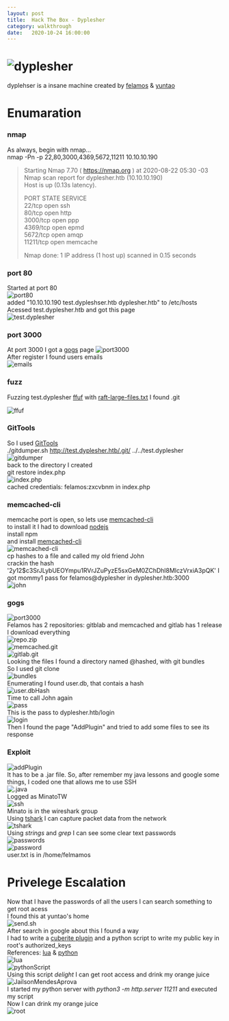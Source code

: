 ```yaml
---
layout: post
title:  Hack The Box - Dyplesher
category: walkthrough
date:   2020-10-24 16:00:00
---
```

# ![dyplesher](/assets/img/dyplesher/dyplesher.png)  
dyplehser is a insane machine created by [felamos](https://www.hackthebox.eu/home/users/profile/27390) & [yuntao](https://www.hackthebox.eu/home/users/profile/12438)  
# Enumaration  
### nmap
As always, begin with nmap...    
nmap -Pn -p 22,80,3000,4369,5672,11211 10.10.10.190  
>Starting Nmap 7.70 ( https://nmap.org ) at 2020-08-22 05:30 -03  
>Nmap scan report for dyplesher.htb (10.10.10.190)  
>Host is up (0.13s latency).  
>  
>PORT      STATE SERVICE  
>22/tcp    open  ssh  
>80/tcp    open  http  
>3000/tcp  open  ppp  
>4369/tcp  open  epmd  
>5672/tcp  open  amqp  
>11211/tcp open  memcache  
>
>Nmap done: 1 IP address (1 host up) scanned in 0.15 seconds  
 
### port 80
Started at port 80  
![port80](/assets/img/dyplesher/dyplesher1.png)  
added "10.10.10.190 test.dypleshser.htb dyplesher.htb" to /etc/hosts  
Acessed test.dyplesher.htb and got this page  
![test.dyplesher](/assets/img/dyplesher/dyplesher2.png)  
### port 3000
At port 3000 I got a [gogs](https://gogs.io/) page 
![port3000](/assets/img/dyplesher/dyplesher3.png)  
After register I found users emails  
![emails](/assets/img/dyplesher/dyplesher4.png)  
### fuzz
Fuzzing test.dyplesher [ffuf](https://github.com/ffuf/ffuf) with [raft-large-files.txt](https://raw.githubusercontent.com/danielmiessler/SecLists/master/Discovery/Web-Content/raft-large-files.txt) I found .git  

![ffuf](/assets/img/dyplesher/dyplesher5.png)  
### GitTools
So I used [GitTools](https://github.com/internetwache/GitTools)  
./gitdumper.sh http://test.dyplesher.htb/.git/ ../../test.dyplesher  
![gitdumper](/assets/img/dyplesher/dyplesher6.png)  
back to the directory I created  
git restore index.php  
![index.php](/assets/img/dyplesher/dyplesher7.png)  
cached credentials: felamos:zxcvbnm in index.php  
### memcached-cli
memcache port is open, so lets use [memcached-cli](https://www.npmjs.com/package/memcached-cli)  
to install it I had to download [nodejs](https://nodejs.org/en/)  
install npm  
and install [memcached-cli](https://www.npmjs.com/package/memcached-cli)  
![memcached-cli](/assets/img/dyplesher/dyplesher8.png)  
cp hashes to a file and called my old friend John  
crackin the hash '$2y$12$c3SrJLybUEOYmpu1RVrJZuPyzE5sxGeM0ZChDhl8MlczVrxiA3pQK' I got mommy1 pass for felamos@dyplesher in dyplesher.htb:3000  
![john](/assets/img/dyplesher/dyplesher9.png)  
### gogs
![port3000](/assets/img/dyplesher/dyplesher10.png)  
Felamos has 2 repositories: gitblab and memcached and gitlab has 1 release  
I download everything  
![repo.zip](/assets/img/dyplesher/dyplesher11.png)  
![memcached.git](/assets/img/dyplesher/dyplesher12.png)  
![gitlab.git](/assets/img//dyplehser/dyplesher13.png)    
Looking the files I found a directory named @hashed, with git bundles  
So I used git clone  
![bundles](/assets/img/dyplesher/dypĺesher14.png)  
Enumerating I found user.db, that contais a hash  
![user.dbHash](/assets/img/dyplesher/dyplesher15.png)  
Time to call John again  
![pass](/assets/img/dyplesher/dyplesher16.png)  
This is the pass to dyplesher.htb/login  
![login](/assets/img/dyplesher/dyplesher17.png)  
Then I found the page "AddPlugin" and tried to add some files to see its response  
### Exploit
![addPlugin](/assets/img/dyplesher/dyplesher18.png)  
It has to be a .jar file. So, after remember my java lessons and google some things, I coded one that allows me to use SSH  
![.java](/assets/img/dyplesher/dyplesher19.png)  
Logged as MinatoTW  
![ssh](/assets/img/dyplesher/dyplehser20.png)  
Minato is in the wireshark group  
Using [tshark](https://www.wireshark.org/docs/man-pages/tshark.html) I can capture packet data from the network  
![tshark](/assets/img/dyplesher/dyplesher.21png)  
Using *strings* and *grep* I can see some clear text passwords  
![passwords](/asstes/img/dyplesher/dyplesher22.png)  
![password](/assets/img/dyplesher/dyplesher24.png)  
user.txt is in /home/felmamos  
# Privelege Escalation  

Now that I have the passwords of all the users I can search something to get root acess  
I found this at yuntao's home  
![send.sh](/assets/img/dyplesher/dyplesher23.png)  
After search in google about this I found a way  
I had to write a [cuberite plugin](https://api.cuberite.org/Writing-a-Cuberite-plugin.html) and a python script to write my public key in root's authorized\_keys  
References: [lua](https://www.tutorialspoint.com/lua/lua_file_io.htm) & [python](https://pika.readthedocs.io/en/stable/modules/credentials.html)  
![lua](/assets/img/dyplesher/dyplesher26.png)  
![pythonScript](/assets/img/dyplesher/dyplesher25.png)  
Using this script *delight* I can get root access and drink my orange juice  
![JailsonMendesAprova](/assets/img/dyplesher/dyplesher00.jpg)  
I started my python server with *python3 -m http.server 11211* and executed my script  
Now I can drink my orange juice  
![root](/assets/img/dyplesher/dyplesher27.png)

